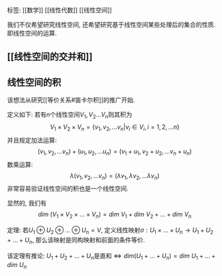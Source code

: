 标签: [[数学]] [[线性代数]] [[线性空间]]

我们不仅希望研究线性空间, 还希望研究基于线性空间某些处理后的集合的性质. 即线性空间的运算. 

## [[线性空间的交并和]]


## 线性空间的积

该想法从研究[[等价关系#笛卡尔积]]的推广开始. 

定义如下: 若有$n$个线性空间$V_{1},V_{2}\dots V_{n}$则其积为
$$
V_{1} \times V_{2} \times V_{n} = \{ v_{1}, v_{2},\dots v_{n}| v_{i} \in V_{i}, i = 1,2,\dots n\}
$$
并且规定加法运算:
$$
(v_{1}, v_{2}, \dots v_{n})+(u_{1},u_{2},\dots u_{n}) = (v_{1}+u_{1},v_{2}+u_{2},\dots v_{n}+u_{n})
$$
数乘运算: 
$$
\lambda(v_{1},v_{2},\dots v_{n}) = (\lambda v_{1}, \lambda v_{2},\dots\lambda v_{n})
$$
非常容易验证线性空间的积也是一个线性空间. 

显然的, 我们有
$$
dim\ (V_{1} \times V_{2} \times \dots \times V_{n}) = dim\ V_{1} + dim\ V_{2} + \dots + dim\ V_{n}
$$

定理: 若$U_{1} \oplus U_{2} \oplus \dots \oplus U_{n} = V$, 定义线性映射$\sigma: U_{1} \times \dots \times U_{n} \to U_{1}+U_{2}+\dots+U_{n}$, 那么该映射是同构映射和前面的条件等价. 

该定理有推论: $U_{1}+U_{2}+\dots+U_{n}$是直和$\Leftrightarrow dim(U_{1}+\dots+U_{n}) = dim\ U_{1}+\dots+dim\ U_{n}$